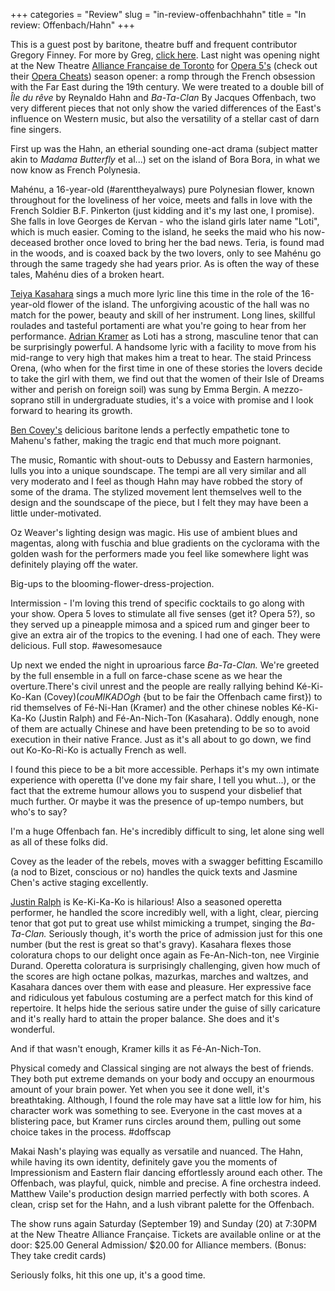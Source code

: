 +++
categories = "Review"
slug = "in-review-offenbachhahn"
title = "In review: Offenbach/Hahn"
+++

This is a guest post by baritone, theatre buff and frequent contributor Gregory Finney. For more by Greg, [click here](http://schmopera.com/author/greg/). Last night was opening night at the New Theatre [Alliance Française de Toronto](http://www.alliance-francaise.ca/) for [Opera 5's](http://www.operafive.com/) (check out their [Opera Cheats](http://www.operafive.com/media/)) season opener: a romp through the French obsession with the Far East during the 19th century. We were treated to a double bill of _Île du rêve_ by Reynaldo Hahn and _Ba-Ta-Clan_ By Jacques Offenbach, two very different pieces that not only show the varied differences of the East's influence on Western music, but also the versatility of a stellar cast of darn fine singers.

First up was the Hahn, an etherial sounding one-act drama (subject matter akin to _Madama Butterfly_ et al...) set on the island of Bora Bora, in what we now know as French Polynesia.

Mahénu, a 16-year-old (#arenttheyalways) pure Polynesian flower, known throughout for the loveliness of her voice, meets and falls in love with the French Soldier B.F. Pinkerton (just kidding and it's my last one, I promise). She falls in love Georges de Kervan - who the island girls later name "Loti", which is much easier. Coming to the island, he seeks the maid who his now-deceased brother once loved to bring her the bad news. Teria, is found mad in the woods, and is coaxed back by the two lovers, only to see Mahénu go through the same tragedy she had years prior. As is often the way of these tales, Mahénu dies of a broken heart.

[Teiya Kasahara](http://www.teiyakasahara.com/teiyakasahara/welcome.html)</span> sings a much more lyric line this time in the role of the 16-year-old flower of the island. The unforgiving acoustic of the hall was no match for the power, beauty and skill of her instrument. Long lines, skillful roulades and tasteful portamenti are what you're going to hear from her performance. [Adrian Kramer](https://twitter.com/aitkramer) as Loti has a strong, masculine tenor that can be surprisingly powerful. A handsome lyric with a facility to move from his mid-range to very high that makes him a treat to hear. The staid Princess Orena, (who when for the first time in one of these stories the lovers decide to take the girl with them, we find out that the women of their Isle of Dreams wither and perish on foreign soil) was sung by Emma Bergin. A mezzo-soprano still in undergraduate studies, it's a voice with promise and I look forward to hearing its growth.

[Ben Covey's](http://www.domoneyartists.com/Baritone/Covey_Bio/covey_bio.html) delicious baritone lends a perfectly empathetic tone to Mahenu's father, making the tragic end that much more poignant.

The music, Romantic with shout-outs to Debussy and Eastern harmonies, lulls you into a unique soundscape. The tempi are all very similar and all very moderato and I feel as though Hahn may have robbed the story of some of the drama. The stylized movement lent themselves well to the design and the soundscape of the piece, but I felt they may have been a little under-motivated.

Oz Weaver's lighting design was magic. His use of ambient blues and magentas, along with fuschia and blue gradients on the cyclorama with the golden wash for the performers made you feel like somewhere light was definitely playing off the water.

Big-ups to the blooming-flower-dress-projection.

Intermission - I'm loving this trend of specific cocktails to go along with your show. Opera 5 loves to stimulate all five senses (get it? Opera 5?), so they served up a pineapple mimosa and a spiced rum and ginger beer to give an extra air of the tropics to the evening. I had one of each. They were delicious. Full stop. #awesomesauce

Up next we ended the night in uproarious farce _Ba-Ta-Clan._ We're greeted by the full ensemble in a full on farce-chase scene as we hear the overture.There's civil unrest and the people are really rallying behind Ké-Ki-Ko-Kan (Covey)(*couMIKADOgh* {but to be fair the Offenbach came first}) to rid themselves of Fé-Ni-Han (Kramer) and the other chinese nobles Ké-Ki-Ka-Ko (Justin Ralph) and Fé-An-Nich-Ton (Kasahara). Oddly enough, none of them are actually Chinese and have been pretending to be so to avoid execution in their native France. Just as it's all about to go down, we find out Ko-Ko-Ri-Ko is actually French as well.

I found this piece to be a bit more accessible. Perhaps it's my own intimate experience with operetta (I've done my fair share, I tell you whut...), or the fact that the extreme humour allows you to suspend your disbelief that much further. Or maybe it was the presence of up-tempo numbers, but who's to say?

I'm a huge Offenbach fan. He's incredibly difficult to sing, let alone sing well as all of these folks did.

Covey as the leader of the rebels, moves with a swagger befitting Escamillo (a nod to Bizet, conscious or no) handles the quick texts and Jasmine Chen's active staging excellently.

[Justin Ralph](http://justinralph.com/) is Ke-Ki-Ka-Ko is hilarious! Also a seasoned operetta performer, he handled the score incredibly well, with a light, clear, piercing tenor that got put to great use whilst mimicking a trumpet, singing the _Ba-Ta-Clan._ Seriously though, it's worth the price of admission just for this one number (but the rest is great so that's gravy). Kasahara flexes those coloratura chops to our delight once again as Fe-An-Nich-ton, nee Virginie Durand. Operetta coloratura is surprisingly challenging, given how much of the scores are high octane polkas, mazurkas, marches and waltzes, and Kasahara dances over them with ease and pleasure. Her expressive face and ridiculous yet fabulous costuming are a perfect match for this kind of repertoire. It helps hide the serious satire under the guise of silly caricature and it's really hard to attain the proper balance. She does and it's wonderful.

And if that wasn't enough, Kramer kills it as Fé-An-Nich-Ton.

Physical comedy and Classical singing are not always the best of friends. They both put extreme demands on your body and occupy an enourmous amount of your brain power. Yet when you see it done well, it's breathtaking. Although, I found the role may have sat a little low for him, his character work was something to see. Everyone in the cast moves at a blistering pace, but Kramer runs circles around them, pulling out some choice takes in the process. #doffscap

Makai Nash's playing was equally as versatile and nuanced. The Hahn, while having its own identity, definitely gave you the moments of Impressionism and Eastern flair dancing effortlessly around each other. The Offenbach, was playful, quick, nimble and precise. A fine orchestra indeed. Matthew Vaile's production design married perfectly with both scores. A clean, crisp set for the Hahn, and a lush vibrant palette for the Offenbach.

The show runs again Saturday (September 19) and Sunday (20) at 7:30PM at the New Theatre Alliance Française. Tickets are available online or at the door: $25.00 General Admission/ $20.00 for Alliance members. (Bonus: They take credit cards)

Seriously folks, hit this one up, it's a good time.
